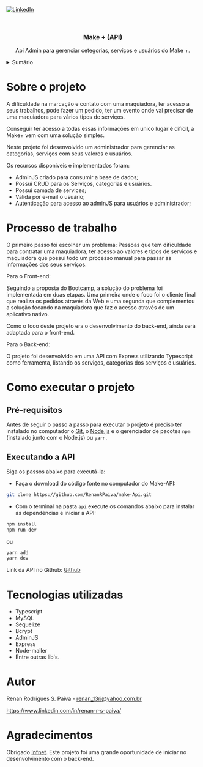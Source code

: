 [![LinkedIn](https://img.shields.io/badge/-LinkedIn-black.svg?style=for-the-badge&logo=linkedin&colorB=555)](https://www.linkedin.com/in/renan-r-s-paiva/)

<br />
<div align="center">
  <h3 align="center">Make + (API)</h3>

   <p align="center">
    Api Admin para gerenciar cetegorias, serviços e usuários do Make +.
    <br />
  </p>
</div>

<details>
  <summary>Sumário</summary>
  <ol>
    <li><a href="#sobre-o-projeto">Sobre o projeto</a></li>
    <li><a href="#processo-de-trabalho">Processo de trabalho</a></li>
    <li>
      <a href="#como-executar-o-projeto">Como executar o projeto</a>
      <ul>
        <li><a href="#pré-requisitos">Pré-requisitos</a></li>
        <li><a href="#executando-a-api">Executando a API</a></li>
      </ul>
    </li>
    <li><a href="#tecnologias-utilizadas">Tecnologias utilizadas</a></li>
    <li><a href="#autor">Autor</a></li>
    <li><a href="#agradecimentos">Agradecimentos</a></li>
  </ol>
</details>

# Sobre o projeto

A dificuldade na marcação e contato com uma maquiadora, ter acesso a seus trabalhos, pode fazer um pedido, ter um evento onde vai precisar de uma maquiadora para vários tipos de serviços.

Conseguir ter acesso a todas essas informações em unico lugar é difícil, a Make+ vem com uma solução simples.

Neste projeto foi desenvolvido um administrador para gerenciar as categorias, serviços com seus valores e usuários.


Os recursos disponiveis e implementados foram:

- AdminJS criado para consumir a base de dados;
- Possui CRUD para os Serviços, categorias e usuários.
- Possui camada de services;
- Valida por e-mail o usuário;
- Autenticação para acesso ao adminJS para usuários e administrador;

# Processo de trabalho

O primeiro passo foi escolher um problema: Pessoas que tem dificuldade para contratar uma maquiadora, ter acesso ao valores e tipos de serviços e maquiadora que possui todo um processo manual para passar as informações dos seus serviços.

Para o Front-end: 

Seguindo a proposta do Bootcamp, a solução do problema foi implementada em duas etapas. Uma primeira onde o foco foi o cliente final que realiza os pedidos através da Web e uma segunda que complementou a solução focando na maquiadora que faz o acesso através de um aplicativo nativo.

Como o foco deste projeto era o desenvolvimento do back-end, ainda será adaptada para o front-end.

Para o Back-end:

O projeto foi desenvolvido em uma API com Express utilizando Typescript como ferramenta, listando os serviços, categorias dos serviços e usuários.
# Como executar o projeto

## Pré-requisitos

Antes de seguir o passo a passo para executar o projeto é preciso ter instalado no computador o [Git](https://git-scm.com/), o [Node.js](https://nodejs.org) e o gerenciador de pacotes `npm` (instalado junto com o Node.js) ou `yarn`.

## Executando a API

Siga os passos abaixo para executá-la:

- Faça o download do código fonte no computador do Make-API:
```sh
git clone https://github.com/RenanRPaiva/make-Api.git
```

- Com o terminal na pasta `api` execute os comandos abaixo para instalar as dependências e iniciar a API:
```sh
npm install
npm run dev
```
ou

```sh
yarn add
yarn dev
```

Link da API no Github: [Github](https://github.com/RenanRPaiva/make-Api)

# Tecnologias utilizadas
- Typescript
- MySQL
- Sequelize
- Bcrypt
- AdminJS
- Express
- Node-mailer
- Entre outras lib's.

# Autor
Renan Rodrigues S. Paiva - renan_13rj@yahoo.com.br

https://www.linkedin.com/in/renan-r-s-paiva/

# Agradecimentos

Obrigado [Infnet](https://www.infnet.edu.br/). Este projeto foi uma grande oportunidade de iniciar no desenvolvimento com o back-end.
